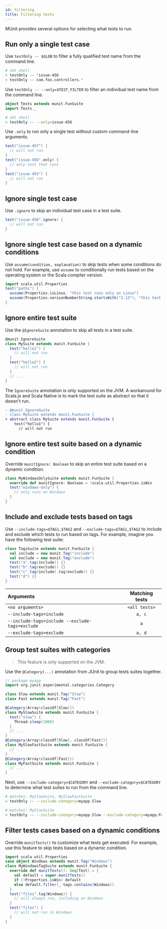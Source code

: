 ```yaml
---
id: filtering
title: Filtering tests
---
```


MUnit provides several options for selecting what tests to run.

## Run only a single test case

Use `testOnly -- $GLOB` to filter a fully qualified test name from the command
line.

```sh
# sbt shell
> testOnly -- *issue-456
> testOnly -- com.foo.controllers.*
```

Use `testOnly -- --only=$TEST_FILTER` to filter an individual test name from the
command line.

```scala mdoc:invisible
object Tests extends munit.FunSuite
import Tests._
```

```sh
# sbt shell
> testOnly -- --only=issue-456
```

Use `.only` to run only a single test without custom command-line arguments.

```scala mdoc
test("issue-457") {
  // will not run
}
test("issue-456".only) {
  // only test that runs
}
test("issue-455") {
  // will not run
}
```

## Ignore single test case

Use `.ignore` to skip an individual test case in a test suite.

```scala mdoc
test("issue-456".ignore) {
  // will not run
}
```

## Ignore single test case based on a dynamic conditions

Use `assume(condition, explanation)` to skip tests when some conditions do not
hold. For example, use `assume` to conditionally run tests based on the
operating system or the Scala compiler version.

```scala mdoc
import scala.util.Properties
test("paths") {
  assume(Properties.isLinux, "this test runs only on Linux")
  assume(Properties.versionNumberString.startsWith("2.13"), "this test runs only on Scala 2.13")
}
```

## Ignore entire test suite

Use the `@IgnoreSuite` annotation to skip all tests in a test suite.

```scala mdoc
@munit.IgnoreSuite
class MySuite extends munit.FunSuite {
  test("hello1") {
    // will not run
  }
  test("hello2") {
    // will not run
  }
  // ...
}
```

The `IgnoreSuite` annotation is only supported on the JVM. A workaround for
Scala.js and Scala Native is to mark the test suite as abstract so that it
doesn't run.

```diff
- @munit.IgnoreSuite
- class MySuite extends munit.FunSuite {
+ abstract class MySuite extends munit.FunSuite {
    test("hello1") {
      // will not run
```

## Ignore entire test suite based on a dynamic condition

Override `munitIgnore: Boolean` to skip an entire test suite based on a dynamic
condition.

```scala mdoc
class MyWindowsOnlySuite extends munit.FunSuite {
  override def munitIgnore: Boolean = !scala.util.Properties.isWin
  test("windows-only") {
    // only runs on Windows
  }
}
```

## Include and exclude tests based on tags

Use `--include-tags=$TAG1,$TAG2` and `--exclude-tags=$TAG1,$TAG2` to include and
exclude which tests to run based on tags. For example, imagine you have the
following test suite:

```scala mdoc
class TagsSuite extends munit.FunSuite {
  val include = new munit.Tag("include")
  val exclude = new munit.Tag("exclude")
  test("a".tag(include)) {}
  test("b".tag(exclude)) {}
  test("c".tag(include).tag(exclude)) {}
  test("d") {}
}
```

| Arguments                                       | Matching tests |
| :---------------------------------------------- | :------------: |
| `<no arguments>`                                | `<all tests>`  |
| `--include-tags=include`                        |     `a, c`     |
| `--include-tags=include --exclude-tags=exclude` |      `a`       |
| `--exclude-tags=exclude`                        |     `a, d`     |

## Group test suites with categories

> This feature is only supported on the JVM.

Use the `@Category(...)` annotation from JUnit to group tests suites together.

```scala mdoc
// package myapp
import org.junit.experimental.categories.Category

class Slow extends munit.Tag("Slow")
class Fast extends munit.Tag("Fast")

@Category(Array(classOf[Slow]))
class MySlowSuite extends munit.FunSuite {
  test("slow") {
    Thread.sleep(1000)
  }
  // ...
}
@Category(Array(classOf[Slow], classOf[Fast]))
class MySlowFastSuite extends munit.FunSuite {
  // ...
}
@Category(Array(classOf[Fast]))
class MyFastSuite extends munit.FunSuite {
  // ...
}
```

Next, use `--include-category=$CATEGORY` and `--exclude-category=$CATEGORY` to
determine what test suites to run from the command line.

```sh
# matches: MySlowSuite, MySlowFastSuite
> testOnly -- --include-category=myapp.Slow

# matches: MySlowSuite
> testOnly -- --include-category=myapp.Slow --exclude-category=myapp.Fast
```

## Filter tests cases based on a dynamic conditions

Override `munitTests()` to customize what tests get executed. For example, use
this feature to skip tests based on a dynamic condition.

```scala mdoc
import scala.util.Properties
case object Windows extends munit.Tag("Windows")
class MyWindowsTagSuite extends munit.FunSuite {
  override def munitTests(): Seq[Test] = {
    val default = super.munitTests()
    if (!Properties.isWin) default
    else default.filter(_.tags.contains(Windows))
  }
  test("files".tag(Windows)) {
    // will always run, including on Windows
  }
  test("files") {
    // will not run in Windows
  }
}
```
